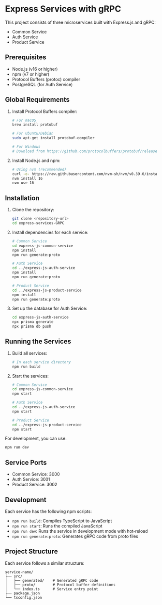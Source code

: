 # Express Services with gRPC

This project consists of three microservices built with Express.js and gRPC:
- Common Service
- Auth Service
- Product Service

## Prerequisites

- Node.js (v16 or higher)
- npm (v7 or higher)
- Protocol Buffers (protoc) compiler
- PostgreSQL (for Auth Service)

## Global Requirements

1. Install Protocol Buffers compiler:
   ```bash
   # For macOS
   brew install protobuf

   # For Ubuntu/Debian
   sudo apt-get install protobuf-compiler

   # For Windows
   # Download from https://github.com/protocolbuffers/protobuf/releases
   ```

2. Install Node.js and npm:
   ```bash
   # Using nvm (recommended)
   curl -o- https://raw.githubusercontent.com/nvm-sh/nvm/v0.39.0/install.sh | bash
   nvm install 16
   nvm use 16
   ```

## Installation

1. Clone the repository:
   ```bash
   git clone <repository-url>
   cd express-services-GRPC
   ```

2. Install dependencies for each service:
   ```bash
   # Common Service
   cd express-js-common-service
   npm install
   npm run generate:proto

   # Auth Service
   cd ../express-js-auth-service
   npm install
   npm run generate:proto

   # Product Service
   cd ../express-js-product-service
   npm install
   npm run generate:proto
   ```

3. Set up the database for Auth Service:
   ```bash
   cd express-js-auth-service
   npx prisma generate
   npx prisma db push
   ```

## Running the Services

1. Build all services:
   ```bash
   # In each service directory
   npm run build
   ```

2. Start the services:
   ```bash
   # Common Service
   cd express-js-common-service
   npm start

   # Auth Service
   cd ../express-js-auth-service
   npm start

   # Product Service
   cd ../express-js-product-service
   npm start
   ```

For development, you can use:
```bash
npm run dev
```

## Service Ports

- Common Service: 3000
- Auth Service: 3001
- Product Service: 3002

## Development

Each service has the following npm scripts:
- `npm run build`: Compiles TypeScript to JavaScript
- `npm run start`: Runs the compiled JavaScript
- `npm run dev`: Runs the service in development mode with hot-reload
- `npm run generate:proto`: Generates gRPC code from proto files

## Project Structure

Each service follows a similar structure:
```
service-name/
├── src/
│   ├── generated/    # Generated gRPC code
│   ├── proto/        # Protocol buffer definitions
│   └── index.ts      # Service entry point
├── package.json
└── tsconfig.json
```
